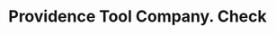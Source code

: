 ---
doi: 10.7916/D8087HGX
date_other: '1860'
date_other_textual: '1860'
form: printed ephemera
genre:
- Checks (bank checks)
name:
- Providence Tool Company
object_in_context_url: https://biggert.cul.columbia.edu/items/view/ave_biggert_01543
subject_hierarchical_geographic:
- Providence, Rhode Island, United States
subject_name:
- Providence Tool Company
title: Providence Tool Company. Check
sort_title: Providence Tool Company. Check
call_number: ave_biggert_01543
coordinates:
- 41.82361111111111,-71.42222222222223
pid: ave_biggert_01543
identifiers: ave_biggert_01543
thumbnail: https://derivativo-1.library.columbia.edu/iiif/2/ldpd:343932/full/!256,256/0/native.jpg
permalink: "/items/ave_biggert_01543/"
layout: iiif-image-page
---
